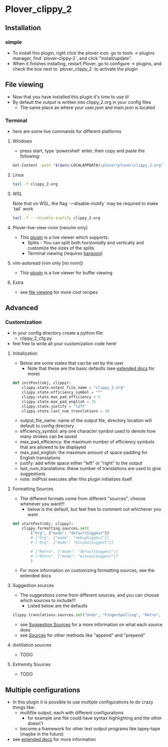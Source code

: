 # Plover\_clippy\_2

## Installation

### simple

  - To install this plugin, right click the plover icon. go to tools -\>
    plugins manager, find \`plover-clippy-2\`, and click
    "install/update".
  - When it finishes installing, restart Plover, go to configure -\>
    plugins, and check the box next to \`plover\_clippy\_2\` to activate
    the plugin

## File viewing

  - Now that you have installed this plugin it's time to use it\!
  - By default the output is written into clippy\_2.org in your config
    files
      - The same place as where your user.json and main.json is located

### Terminal

  - here are some live commands for different platforms

<!-- end list -->

1.  Windows
    
      - press start, type 'powershell' enter, then copy and paste the
        following:
    
    <!-- end list -->
    
    ``` bash
    Get-Content -path "$($env:LOCALAPPDATA)\plover\plover\clippy_2.org" -Wait -Tail 30
    ```

2.  Linux
    
    ``` bash
    tail -f clippy_2.org
    ```

3.  WSL
    
    Note that on WSL, the flag \`—disable-inotify\` may be required to
    make \`tail\` work
    
    ``` bash
    tail -f ---disable-inotify clippy_2.org
    ```

4.  Plover-live-view-nvim (neovim only)
    
      - This
        [plugin](https://github.com/Josiah-tan/plover-live-view-nvim) is
        a live viewer which supports:
          - Splits - You can split both horizontally and vertically and
            customize the sizes of the splits
          - Terminal viewing (requires
            [harpoon](https://github.com/ThePrimeagen/harpoon))

5.  vim-autoread (vim only \[no nvim\])
    
      - This [plugin](https://github.com/chrisbra/vim-autoread) is a
        live viewer for buffer viewing

6.  Extra
    
      - see [file viewing](docs.org::*file%20viewing) for more cool
        recipes

## Advanced

### Customization

  - In your config directory create a python file:
      - clippy\_2\_cfg.py
  - feel free to write all your customization code here\!

<!-- end list -->

1.  Initialization
    
      - Below are some states that can be set by the user
          - Note that these are the basic defaults (see [extended
            docs](docs.org::*Defaults) for more)
    
    <!-- end list -->
    
    ``` python
    def initPost(obj, clippy):
        clippy.state.output_file_name = "clippy_2.org"
        clippy.state.efficiency_symbol = "*"
        clippy.state.max_pad_efficiency = 5
        clippy.state.max_pad_english = 15
        clippy.state.justify = "left"
        clippy.state.last_num_translations = 10
    ```
    
      - output\_file\_name: name of the output file, directory location
        will default to config directory
      - efficiency\_symbol: any one character symbol used to denote how
        many strokes can be saved
      - max\_pad\_efficiency: the maximum number of efficiency symbols
        that are allowed to be displayed
      - max\_pad\_english: the maximum amount of space padding for
        English translations
      - justify: add white space either "left" or "right" to the output
      - last\_num\_translations: these number of translations are used
        to give suggestions
      - note: initPost executes after this plugin initializes itself

2.  Formatting Sources
    
      - The different formats come from different "sources", choose
        whenever you want\!\!\!
          - below is the default, but feel free to comment out whichever
            you want
    
    <!-- end list -->
    
    ``` python
    def startPost(obj, clippy):
        clippy.formatting.sources.set(
            ["Org", {"mode": "defaultSuggest"}]
            # ["Org", {"mode": "debugSuggest"}]
            # ["Org", {"mode": "minimalSuggest"}]
    
            # ["Retro", {"mode": "defaultSuggest"}]
            # ["Retro", {"mode": "minimalSuggest"}]
            )
    ```
    
      - For more information on customizing formatting sources, see the
        extended docs

3.  Suggestion sources
    
      - The suggestions come from different sources, and you can choose
        which sources to include\!\!\!
          - Listed below are the
    defaults
    
    <!-- end list -->
    
    ``` python
    clippy.translations.sources.set("Undo", "FingerSpelling", "Retro", "Tkfps")
    ```
    
      - see [Suggestion Sources](docs.org::*Suggestion%20Sources) for a
        more information on what each source does
      - see [Sources](docs.org::*Sources) for other methods like
        "append" and "prepend"

4.  distillation sources
    
      - TODO

5.  Extremity Sources
    
      - TODO

## Multiple configurations

  - In this plugin it is possible to use multiple configurations to do
    crazy things like:
      - multifile output, each with different configurations
          - for example one file could have syntax highlighting and the
            other doesn't
      - become a framework for other text output programs like
        tapey-tape (maybe in the future)
  - see [extended docs](docs.org::*Multiple%20Configurations) for more
    information
